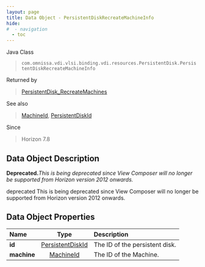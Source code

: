 ```yaml
---
layout: page
title: Data Object - PersistentDiskRecreateMachineInfo
hide:
#  - navigation
  - toc
---
```






Java Class
> `com.omnissa.vdi.vlsi.binding.vdi.resources.PersistentDisk.PersistentDiskRecreateMachineInfo`

Returned by
> [PersistentDisk_RecreateMachines](vdi.resources.PersistentDisk.md#recreateMachines)

See also
> [MachineId](vdi.entity.MachineId.md), [PersistentDiskId](vdi.entity.PersistentDiskId.md)

Since
> Horizon 7.8


## Data Object Description

**Deprecated.**_This is being deprecated since View Composer will no longer be supported from Horizon version 2012 onwards._

deprecated This is being deprecated since View Composer will no longer be supported from Horizon version 2012 onwards.

## Data Object Properties

 Name | Type | Description
:---|:---:|:---
**id**| [PersistentDiskId](vdi.entity.PersistentDiskId.md)|  The ID of the persistent disk.
**machine**| [MachineId](vdi.entity.MachineId.md)|  The ID of the Machine.


 
